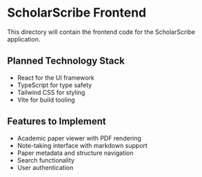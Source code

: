 # ScholarScribe Frontend

This directory will contain the frontend code for the ScholarScribe application.

## Planned Technology Stack
- React for the UI framework
- TypeScript for type safety
- Tailwind CSS for styling
- Vite for build tooling

## Features to Implement
- Academic paper viewer with PDF rendering
- Note-taking interface with markdown support
- Paper metadata and structure navigation
- Search functionality
- User authentication
